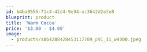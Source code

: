 ```yaml
---
id: b4ba9556-71c4-42d4-9e94-ac3642d2a3e8
blueprint: product
title: 'Warm Cocoa'
price: '$3.00 - $4.00'
image:
  - products/s864288428453117789_p91_i1_w4000.jpeg
---
```

